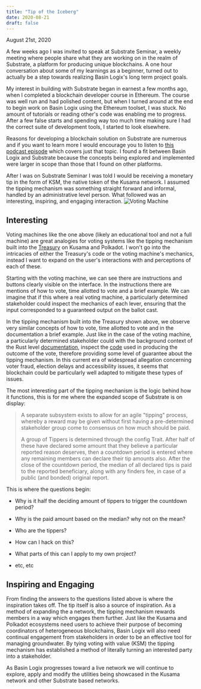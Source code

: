 ```yaml
---
title: "Tip of the Iceberg"
date: 2020-08-21
draft: false
---
```

August 21st, 2020

A few weeks ago I was invited to speak at Substrate Seminar, a weekly meeting where people share what they are working on in the realm of Substrate, a platform for producing unique blockchains. A one hour conversation about some of my learnings as a beginner, turned out to actually be a step towards realizing Basin Logix's long term project goals. 


My interest in building with Substrate began in earnest a few months ago, when I completed a blockchain developer course in Ethereum. The course was well run and had polished content, but when I turned around at the end to begin work on Basin Logix using the Ethereum toolset, I was stuck. No amount of tutorials or reading other's code was enabling me to progress. After a few false starts and spending way too much time making sure I had the correct suite of development tools, I started to look elsewhere.  


Reasons for developing a blockchain solution on Substrate are numerous and if you want to learn more I would encourage you to listen to [this podcast episode](https://relaychain.fm/10-building-a-custom-blockchain-with-substrate) which covers just that topic. I found a fit between Basin Logix and Substrate because the concepts being explored and implemented were larger in scope than those that I found on other platforms. 


After I was on Substrate Seminar I was told I would be receiving a monetary tip in the form of KSM, the native token of the Kusama network. I assumed the tipping mechanism was something straight forward and informal, handled by an administrative level person. What followed was an interesting, inspiring, and engaging interaction.
![Voting Machine](/images/pics/voting_machine.jpg)
## Interesting

Voting machines like the one above (likely an educational tool and not a full machine) are great analogies for voting systems like the tipping mechanism built into the [Treasury](https://wiki.polkadot.network/docs/en/learn-treasury) on Kusama and Polkadot. I won't go into the intricacies of either the Treasury's code or the voting machine's mechanics, instead I want to expand on the user's interactions with and perceptions of each of these. 


Starting with the voting machine, we can see there are instructions and buttons clearly visible on the interface. In the instructions there are mentions of how to vote, time allotted to vote and a brief example. We can imagine that if this where a real voting machine, a particularly determined stakeholder could inspect the mechanics of each lever, ensuring that the input corresponded to a guaranteed output on the ballot cast.

In the tipping mechanism built into the Treasury shown above, we observe very similar concepts of how to vote, time allotted to vote and in the documentation a brief example. Just like in the case of the voting machine, a particularly determined stakeholder could with the background context of the Rust level [documentation](https://paritytech.github.io/substrate/master/pallet_treasury/index.html), inspect the [code](https://github.com/paritytech/substrate/blob/master/frame/treasury/src/lib.rs) used in producing the outcome of the vote, therefore providing some level of guarantee about the tipping mechanism. In this current era of widespread allegation concerning voter fraud, election delays and accessibility issues, it seems that blockchain could be particularly well adapted to mitigate these types of issues. 


The most interesting part of the tipping mechanism is the logic behind how it functions, this is for me where the expanded scope of Substrate is on display: 

>A separate subsystem exists to allow for an agile "tipping" process, whereby a reward may be given without first having a pre-determined stakeholder group come to consensus on how much should be paid.
>
>A group of Tippers is determined through the config Trait. After half of these have declared some amount that they believe a particular reported reason deserves, then a countdown period is entered where any remaining members can declare their tip amounts also. After the close of the countdown period, the median of all declared tips is paid to the reported beneficiary, along with any finders fee, in case of a public (and bonded) original report.


This is where the questions begin: 

- Why is it half the deciding amount of tippers to trigger the countdown period? 

- Why is the paid amount based on the median? why not on the mean? 

- Who are the tippers?

- How can I hack on this?

- What parts of this can I apply to my own project?

- etc, etc

## Inspiring and Engaging

From finding the answers to the questions listed above is where the inspiration takes off. The tip itself is also a source of inspiration. As a method of expanding the a network, the tipping mechanism rewards members in a way which engages them further. Just like the Kusama and Polkadot ecosystems need users to achieve their purpose of becoming coordinators of heterogeneous blockchains, Basin Logix will also need continual engagement from stakeholders in order to be an effective tool for managing groundwater. By tying voting with value (KSM) the tipping mechanism has established a method of literally turning an interested party into a stakeholder. 


As Basin Logix progresses toward a live network we will continue to explore, apply and modify the utilities being showcased in the Kusama network and other Substrate based networks. 